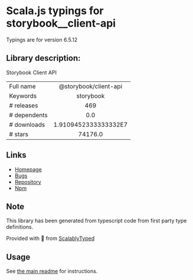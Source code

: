 
# Scala.js typings for storybook__client-api

Typings are for version 6.5.12

## Library description:
Storybook Client API

|                    |                 |
| ------------------ | :-------------: |
| Full name          | @storybook/client-api |
| Keywords           | storybook |
| # releases         | 469 |
| # dependents       | 0.0 |
| # downloads        | 1.9109452333333332E7 |
| # stars            | 74176.0 |

## Links
- [Homepage](https://github.com/storybookjs/storybook/tree/main/lib/client-api)
- [Bugs](https://github.com/storybookjs/storybook/issues)
- [Repository](https://github.com/storybookjs/storybook)
- [Npm](https://www.npmjs.com/package/%40storybook%2Fclient-api)
    


## Note
This library has been generated from typescript code from first party type definitions.

Provided with :purple_heart: from [ScalablyTyped](https://github.com/oyvindberg/ScalablyTyped)

## Usage
See [the main readme](../../readme.md) for instructions.


